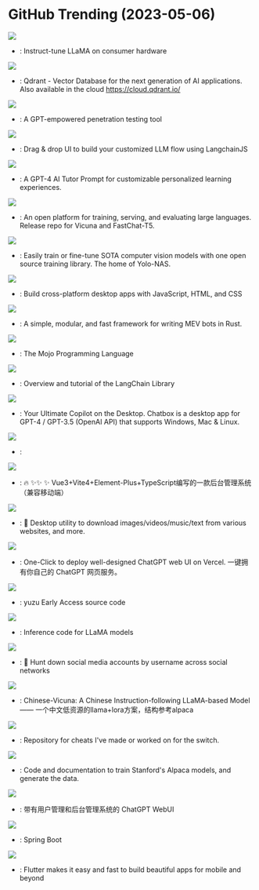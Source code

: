 # GitHub Trending (2023-05-06)

![](https://img.shields.io/badge/Jupyter%20Notebook-New%20986-green?style=flat-square&logo=appveyor)
- [](https://github.comundefined): Instruct-tune LLaMA on consumer hardware

![](https://img.shields.io/badge/Rust-New%20150-green?style=flat-square&logo=appveyor)
- [](https://github.comundefined): Qdrant - Vector Database for the next generation of AI applications. Also available in the cloud https://cloud.qdrant.io/

![](https://img.shields.io/badge/Python-New%20133-green?style=flat-square&logo=appveyor)
- [](https://github.comundefined): A GPT-empowered penetration testing tool

![](https://img.shields.io/badge/JavaScript-New%20302-green?style=flat-square&logo=appveyor)
- [](https://github.comundefined): Drag & drop UI to build your customized LLM flow using LangchainJS

![](https://img.shields.io/badge/none-New%20686-green?style=flat-square&logo=appveyor)
- [](https://github.comundefined): A GPT-4 AI Tutor Prompt for customizable personalized learning experiences.

![](https://img.shields.io/badge/Python-New%20419-green?style=flat-square&logo=appveyor)
- [](https://github.comundefined): An open platform for training, serving, and evaluating large languages. Release repo for Vicuna and FastChat-T5.

![](https://img.shields.io/badge/Jupyter%20Notebook-New%20197-green?style=flat-square&logo=appveyor)
- [](https://github.comundefined): Easily train or fine-tune SOTA computer vision models with one open source training library. The home of Yolo-NAS.

![](https://img.shields.io/badge/C%2B%2B-New%2029-green?style=flat-square&logo=appveyor)
- [](https://github.comundefined): Build cross-platform desktop apps with JavaScript, HTML, and CSS

![](https://img.shields.io/badge/Rust-New%20196-green?style=flat-square&logo=appveyor)
- [](https://github.comundefined): A simple, modular, and fast framework for writing MEV bots in Rust.

![](https://img.shields.io/badge/none-New%201-green?style=flat-square&logo=appveyor)
- [](https://github.comundefined): The Mojo Programming Language

![](https://img.shields.io/badge/Jupyter%20Notebook-New%20116-green?style=flat-square&logo=appveyor)
- [](https://github.comundefined): Overview and tutorial of the LangChain Library

![](https://img.shields.io/badge/TypeScript-New%20112-green?style=flat-square&logo=appveyor)
- [](https://github.comundefined): Your Ultimate Copilot on the Desktop. Chatbox is a desktop app for GPT-4 / GPT-3.5 (OpenAI API) that supports Windows, Mac & Linux.

![](https://img.shields.io/badge/none-New%20384-green?style=flat-square&logo=appveyor)
- [](https://github.comundefined): 

![](https://img.shields.io/badge/Vue-New%2024-green?style=flat-square&logo=appveyor)
- [](https://github.comundefined): 🔥 ✨✨ ✨ Vue3+Vite4+Element-Plus+TypeScript编写的一款后台管理系统（兼容移动端）

![](https://img.shields.io/badge/Python-New%20154-green?style=flat-square&logo=appveyor)
- [](https://github.comundefined): 🍰 Desktop utility to download images/videos/music/text from various websites, and more.

![](https://img.shields.io/badge/TypeScript-New%20361-green?style=flat-square&logo=appveyor)
- [](https://github.comundefined): One-Click to deploy well-designed ChatGPT web UI on Vercel. 一键拥有你自己的 ChatGPT 网页服务。

![](https://img.shields.io/badge/C%2B%2B-New%20109-green?style=flat-square&logo=appveyor)
- [](https://github.comundefined): yuzu Early Access source code

![](https://img.shields.io/badge/Python-New%20148-green?style=flat-square&logo=appveyor)
- [](https://github.comundefined): Inference code for LLaMA models

![](https://img.shields.io/badge/Python-New%2026-green?style=flat-square&logo=appveyor)
- [](https://github.comundefined): 🔎 Hunt down social media accounts by username across social networks

![](https://img.shields.io/badge/C-New%2095-green?style=flat-square&logo=appveyor)
- [](https://github.comundefined): Chinese-Vicuna: A Chinese Instruction-following LLaMA-based Model —— 一个中文低资源的llama+lora方案，结构参考alpaca

![](https://img.shields.io/badge/none-New%2021-green?style=flat-square&logo=appveyor)
- [](https://github.comundefined): Repository for cheats I've made or worked on for the switch.

![](https://img.shields.io/badge/Python-New%2083-green?style=flat-square&logo=appveyor)
- [](https://github.comundefined): Code and documentation to train Stanford's Alpaca models, and generate the data.

![](https://img.shields.io/badge/TypeScript-New%2072-green?style=flat-square&logo=appveyor)
- [](https://github.comundefined): 带有用户管理和后台管理系统的 ChatGPT WebUI

![](https://img.shields.io/badge/Java-New%2024-green?style=flat-square&logo=appveyor)
- [](https://github.comundefined): Spring Boot

![](https://img.shields.io/badge/Dart-New%2059-green?style=flat-square&logo=appveyor)
- [](https://github.comundefined): Flutter makes it easy and fast to build beautiful apps for mobile and beyond

